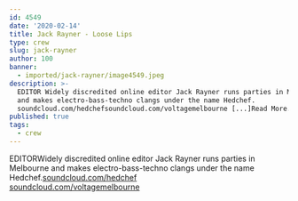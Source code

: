 ```yaml
---
id: 4549
date: '2020-02-14'
title: Jack Rayner - Loose Lips
type: crew
slug: jack-rayner
author: 100
banner:
  - imported/jack-rayner/image4549.jpeg
description: >-
  EDITOR Widely discredited online editor Jack Rayner runs parties in Melbourne
  and makes electro-bass-techno clangs under the name Hedchef.
  soundcloud.com/hedchefsoundcloud.com/voltagemelbourne [...]Read More...
published: true
tags:
  - crew
---
```

EDITORWidely discredited online editor Jack Rayner runs parties in Melbourne and makes electro-bass-techno clangs under the name Hedchef.[soundcloud.com/hedchef](http://soundcloud.com/hedchef?fbclid=IwAR1VUlRRV1up373VdMxNdnmRJxY90UKiITHv_X_MBhGp4OAOzbgQIGlI4-4)  
[soundcloud.com/voltagemelbourne](http://soundcloud.com/voltagemelbourne?fbclid=IwAR1KcmeHV6Gg6olmFBdC_7n-YsyVASrhKhIKeMNl9VxsM837j1hs85CG02k)